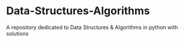 # Data-Structures-Algorithms
A repository dedicated to Data Structures &amp; Algorithms in python with solutions

